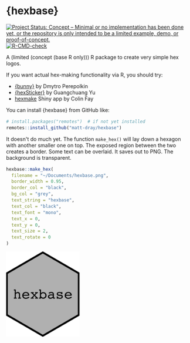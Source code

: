 
# {hexbase}

<!-- badges: start -->
[![Project Status: Concept – Minimal or no implementation has been done yet, or the repository is only intended to be a limited example, demo, or proof-of-concept.](https://www.repostatus.org/badges/latest/concept.svg)](https://www.repostatus.org/#concept)
[![R-CMD-check](https://github.com/matt-dray/hexbase/actions/workflows/R-CMD-check.yaml/badge.svg)](https://github.com/matt-dray/hexbase/actions/workflows/R-CMD-check.yaml)
<!-- badges: end -->

A (limited (concept (base R only))) R package to create very simple hex logos.

If you want actual hex-making functionality via R, you should try:

* [{bunny}](https://github.com/dmi3kno/bunny) by Dmytro Perepolkin
* [{hexSticker}](https://github.com/GuangchuangYu/hexSticker) by Guangchuang Yu
* [hexmake](https://connect.thinkr.fr/hexmake/) Shiny app by Colin Fay

You can install {hexbase} from GitHub like:

``` r
# install.packages("remotes")  # if not yet installed
remotes::install_github("matt-dray/hexbase")
```

It doesn't do much yet. The function `make_hex()` will lay down a hexagon with another smaller one on top. The exposed region between the two creates a border. Some text can be overlaid. It saves out to PNG. The background is transparent.

``` r
hexbase::make_hex(
  filename = "~/Documents/hexbase.png",
  border_width = 0.95,
  border_col = "black",
  bg_col = "grey",
  text_string = "hexbase",
  text_col = "black",
  text_font = "mono",
  text_x = 0,
  text_y = 0,
  text_size = 2,
  text_rotate = 0
)
```

<img src="man/figures/hexbase.png" width=200>
